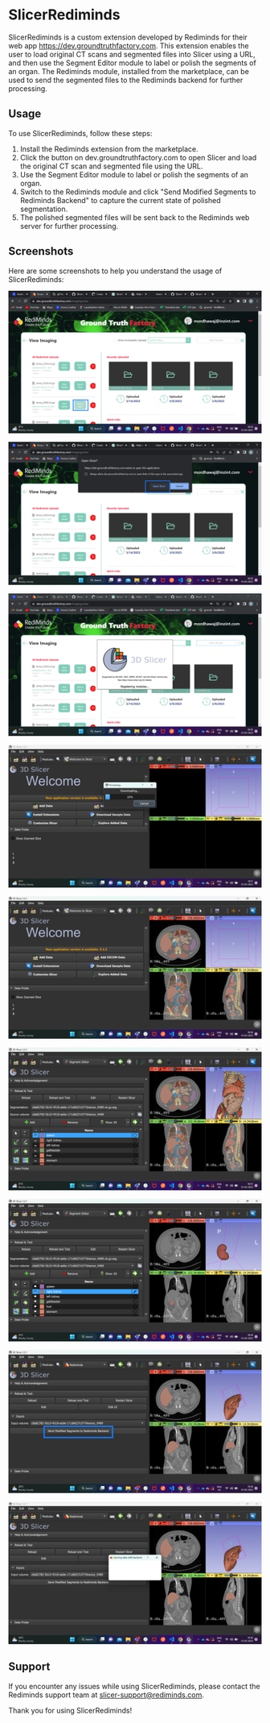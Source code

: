 # SlicerRediminds

SlicerRediminds is a custom extension developed by Rediminds for their web app https://dev.groundtruthfactory.com. This extension enables the user to load original CT scans and segmented files into Slicer using a URL, and then use the Segment Editor module to label or polish the segments of an organ. The Rediminds module, installed from the marketplace, can be used to send the segmented files to the Rediminds backend for further processing.

## Usage

To use SlicerRediminds, follow these steps:

1. Install the Rediminds extension from the marketplace.
2. Click the button on dev.groundtruthfactory.com to open Slicer and load the original CT scan and segmented file using the URL.
3. Use the Segment Editor module to label or polish the segments of an organ.
4. Switch to the Rediminds module and click "Send Modified Segments to Rediminds Backend" to capture the current state of polished segmentation.
5. The polished segmented files will be sent back to the Rediminds web server for further processing.

## Screenshots

Here are some screenshots to help you understand the usage of SlicerRediminds:

![Screenshot 1](/Screenshots/Screenshot_1.png)

![Screenshot 2](/Screenshots/Screenshot_2.png)

![Screenshot 3](/Screenshots/Screenshot_3.png)

![Screenshot 4](/Screenshots/Screenshot_4.png)

![Screenshot 5](/Screenshots/Screenshot_5.png)

![Screenshot 6](/Screenshots/Screenshot_6.png)

![Screenshot 7](/Screenshots/Screenshot_7.png)

![Screenshot 8](/Screenshots/Screenshot_8.png)

![Screenshot 9](/Screenshots/Screenshot_9.png)

## Support

If you encounter any issues while using SlicerRediminds, please contact the Rediminds support team at <a href="mailto:slicer-support@rediminds.com">slicer-support@rediminds.com</a>.

Thank you for using SlicerRediminds!
